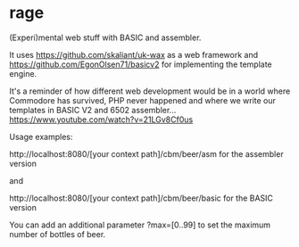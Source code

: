 # rage
(Experi)mental web stuff with BASIC and assembler. 

It uses https://github.com/skaliant/uk-wax as a web framework and https://github.com/EgonOlsen71/basicv2 for implementing the
template engine.

It's a reminder of how different web development would be in a world where Commodore has survived, PHP never happened and where we write
our templates in BASIC V2 and 6502 assembler... https://www.youtube.com/watch?v=21LGv8Cf0us


Usage examples:

http://localhost:8080/[your context path]/cbm/beer/asm for the assembler version 

and

http://localhost:8080/[your context path]/cbm/beer/basic for the BASIC version

You can add an additional parameter ?max=[0..99] to set the maximum number of bottles of beer.
